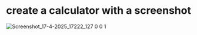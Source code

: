 # create a calculator with a screenshot
![Screenshot_17-4-2025_17222_127 0 0 1](https://github.com/user-attachments/assets/deb063b8-4f8e-4461-9fe4-0b83232ed722)
